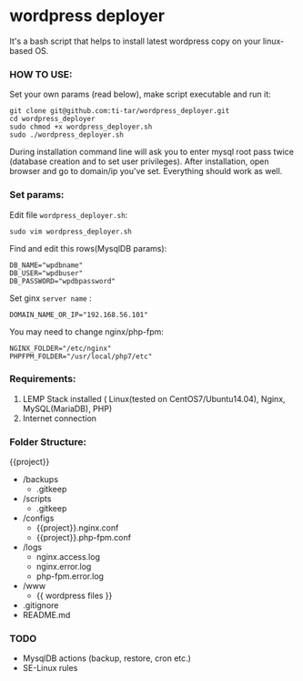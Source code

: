 # wordpress deployer
It's a bash script that helps to install latest wordpress copy on your linux-based OS.

### HOW TO USE: ###

Set your own params (read below), make script executable and run it:
```
git clone git@github.com:ti-tar/wordpress_deployer.git 
cd wordpress_deployer
sudo chmod +x wordpress_deployer.sh
sudo ./wordpress_deployer.sh
```
During installation command line will ask you to enter mysql root pass twice (database creation and to set user privileges).
After installation, open browser and go to domain/ip you've set.
Everything should work as well.


### Set params: ###

Edit file `wordpress_deployer.sh`:
```
sudo vim wordpress_deployer.sh
```

Find and edit this rows(MysqlDB params):

```
DB_NAME="wpdbname"
DB_USER="wpdbuser"
DB_PASSWORD="wpdbpassword"
```

Set ginx `server name` :

```
DOMAIN_NAME_OR_IP="192.168.56.101"
```

You may need to change nginx/php-fpm:

```
NGINX_FOLDER="/etc/nginx"
PHPFPM_FOLDER="/usr/local/php7/etc"
```

### Requirements: ###
1. LEMP Stack installed ( Linux(tested on CentOS7/Ubuntu14.04), Nginx, MySQL(MariaDB), PHP)
2. Internet connection
 
### Folder Structure: ###
 
{{project}}
* /backups
    * .gitkeep
* /scripts
    * .gitkeep
* /configs
    * {{project}}.nginx.conf
    * {{project}}.php-fpm.conf
* /logs
    * nginx.access.log
    * nginx.error.log
    * php-fpm.error.log
* /www
    * {{ wordpress files }}
* .gitignore
* README.md

### TODO ###

* MysqlDB actions (backup, restore, cron etc.)
* SE-Linux rules
